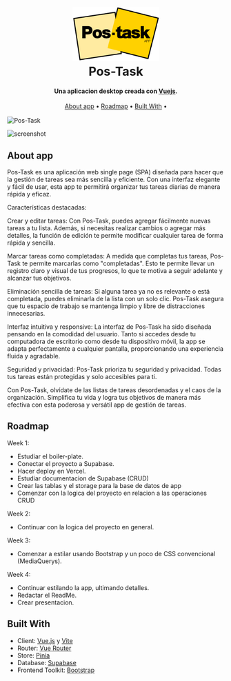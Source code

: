 
<h1 align="center">
  <br>
  <a href="https://ih-final-project.vercel.app/auth/login"><img src="./assets/img/POSTASK-LOGO-PARODIA-POST-IT.png" alt="Pos-Task" width="200"></a>
  <br>
  Pos-Task
  <br>
</h1>

<h4 align="center">Una aplicacion desktop creada con <a href="https://vuejs.org/" target="_blank">Vuejs</a>.</h4>

<p align="center">
  <a href="#about-app">About app</a> •
  <a href="#roadmap">Roadmap</a> •
  <a href="#built-with">Built With</a> •
</p>


<img align="center" src="./assets/img/Post-Task-Google-Chrome-2023-07-26-14-03-56.gif" alt="Pos-Task" width="1000">

![screenshot](https://res.cloudinary.com/ddcu7zhjo/image/upload/v1690373346/uaoerlnbotvlpkgopa05.gif)

## About app

Pos-Task es una aplicación web single page (SPA) diseñada para hacer que la gestión de tareas sea más sencilla y eficiente. Con una interfaz elegante y fácil de usar, esta app te permitirá organizar tus tareas diarias de manera rápida y eficaz.

Características destacadas:

Crear y editar tareas: Con Pos-Task, puedes agregar fácilmente nuevas tareas a tu lista. Además, si necesitas realizar cambios o agregar más detalles, la función de edición te permite modificar cualquier tarea de forma rápida y sencilla.

Marcar tareas como completadas: A medida que completas tus tareas, Pos-Task te permite marcarlas como "completadas". Esto te permite llevar un registro claro y visual de tus progresos, lo que te motiva a seguir adelante y alcanzar tus objetivos.

Eliminación sencilla de tareas: Si alguna tarea ya no es relevante o está completada, puedes eliminarla de la lista con un solo clic. Pos-Task asegura que tu espacio de trabajo se mantenga limpio y libre de distracciones innecesarias.

Interfaz intuitiva y responsive: La interfaz de Pos-Task ha sido diseñada pensando en la comodidad del usuario. Tanto si accedes desde tu computadora de escritorio como desde tu dispositivo móvil, la app se adapta perfectamente a cualquier pantalla, proporcionando una experiencia fluida y agradable.

Seguridad y privacidad: Pos-Task prioriza tu seguridad y privacidad. Todas tus tareas están protegidas y solo accesibles para ti.

Con Pos-Task, olvídate de las listas de tareas desordenadas y el caos de la organización. Simplifica tu vida y logra tus objetivos de manera más efectiva con esta poderosa y versátil app de gestión de tareas. 

## Roadmap

Week 1:
- Estudiar el boiler-plate.
- Conectar el proyecto a Supabase.
- Hacer deploy en Vercel.
- Estudiar documentacion de Supabase (CRUD)
- Crear las tablas y el storage para la base de datos de app
- Comenzar con la logica del proyecto en relacion a las operaciones CRUD

Week 2:
- Continuar con la logica del proyecto en general.

Week 3:
- Comenzar a estilar usando Bootstrap y un poco de CSS convencional (MediaQuerys).

Week 4:
- Continuar estilando la app, ultimando detalles.
- Redactar el ReadMe.
- Crear presentacion.

## Built With

- Client: [Vue.js](https://vuejs.org/) y [Vite](https://vitejs.dev/)
- Router: [Vue Router](https://router.vuejs.org/)
- Store: [Pinia](https://pinia.vuejs.org/)
- Database: [Supabase](https://supabase.com/)
- Frontend Toolkit: [Bootstrap](https://getbootstrap.com/)



